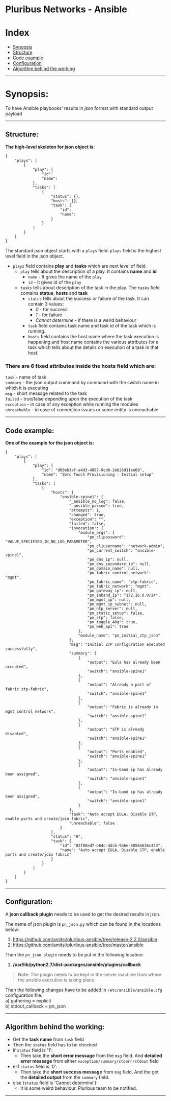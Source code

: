 # Pluribus Networks - Ansible

# Index
  + [Synopsis](#synopsis)
  + [Structure](#structure)
  + [Code example](#code-example)
  + [Configuration](#configuration)
  + [Algorithm behind the working](#algorithm-behind-the-working)

---
# Synopsis:

To have Ansible playbooks' results in json format with standard output payload  

---
## Structure:

**The high-level skeleton for json object is:**  
```  
{  
    "plays": [  
        {  
            "play": {  
                "id":   
                "name":  
            },  
            "tasks": [  
                {  
                    "status": {},  
                    "hosts": {},  
                    "task": {  
                        "id":   
                        "name":   
                    }  
                }  
            ]  
        }  
    ]  
}  
```

The standard json object starts with a `plays` field. `plays` field is the highest level field in the json object.  
 
 * `plays` field contains **play** and **tasks** which are next level of field.
   * `play` tells about the description of a play. It contains **name** and **id**  
      * `name` - It gives the name of the `play`  
      * `id` - It gives id of the `play`  
   * `tasks` tells about description of the task in the play. The `tasks` field contains **status**, **hosts** and **task**  
      * `status` tells about the success or failure of the task. It can contain 3 values:  
          * _0_ - for success  
          * _1_ - for failure  
          * _Cannot determine_ - if there is a weird behaviour  
      * `task` field contains task name and task id of the task which is running.  
      * `hosts` field contains the host name where the task execution is happening and host name contains the various attributes for a task which tells about the details on execution of a task in that host.  

### There are 6 fixed attributes inside the hosts field which are:  

`task` - name of task  
`summary` - the json output command by command with the switch name in which it is executing  
`msg` - short message related to the task  
`failed` - true/false depending upon the execution of the task  
`exception` - in case of any exception while running the modules  
`unreachable` - in case of connection issues or some entity is unreachable  

---
## Code example:

**One of the example for the json object is:**
```
{
    "plays": [
        {
            "play": {
                "id": "d00eb3af-a4d3-4887-9cdb-2eb26d11ee69",
                "name": "Zero Touch Provisioning - Initial setup"
            },
            "tasks": [
                {
                    "hosts": {
                        "ansible-spine1": {
                            "_ansible_no_log": false,
                            "_ansible_parsed": true,
                            "attempts": 1,
                            "changed": true,
                            "exception": "",
                            "failed": false,
                            "invocation": {
                                "module_args": {
                                    "pn_clipassword": "VALUE_SPECIFIED_IN_NO_LOG_PARAMETER",
                                    "pn_cliusername": "network-admin",
                                    "pn_current_switch": "ansible-spine1",
                                    "pn_dns_ip": null,
                                    "pn_dns_secondary_ip": null,
                                    "pn_domain_name": null,
                                    "pn_fabric_control_network": "mgmt",
                                    "pn_fabric_name": "ztp-fabric",
                                    "pn_fabric_network": "mgmt",
                                    "pn_gateway_ip": null,
                                    "pn_inband_ip": "172.16.0.0/24",
                                    "pn_mgmt_ip": null,
                                    "pn_mgmt_ip_subnet": null,
                                    "pn_ntp_server": null,
                                    "pn_static_setup": false,
                                    "pn_stp": false,
                                    "pn_toggle_40g": true,
                                    "pn_web_api": true
                                },
                                "module_name": "pn_initial_ztp_json"
                            },
                            "msg": "Initial ZTP configuration executed successfully",
                            "summary": [
                                {
                                    "output": "Eula has already been accepted",
                                    "switch": "ansible-spine1"
                                },
                                {
                                    "output": "Already a part of fabric ztp-fabric",
                                    "switch": "ansible-spine1"
                                },
                                {
                                    "output": "Fabric is already in mgmt control network",
                                    "switch": "ansible-spine1"
                                },
                                {
                                    "output": "STP is already disabled",
                                    "switch": "ansible-spine1"
                                },
                                {
                                    "output": "Ports enabled",
                                    "switch": "ansible-spine1"
                                },
                                {
                                    "output": "In-band ip has already been assigned",
                                    "switch": "ansible-spine1"
                                },
                                {
                                    "output": "In-band ip has already been assigned",
                                    "switch": "ansible-spine1"
                                }
                            ],
                            "task": "Auto accept EULA, Disable STP, enable ports and create/join fabric",
                            "unreachable": false
                        }
                    },
                    "status": "0",
                    "task": {
                        "id": "02f08ed7-b84c-4dcb-9b6e-58564636c423",
                        "name": "Auto accept EULA, Disable STP, enable ports and create/join fabric"
                    }
                }
            ]
        }
    ]
}
```

---
## Configuration:

A **json callback plugin** needs to be used to get the desired results in json.  

The name of json plugin is `pn_json.py` which can be found in the locations below:  
1. https://github.com/amitsi/pluribus-ansible/tree/release-2.2.0/ansible  
2. https://github.com/amitsi/pluribus-ansible/tree/master/ansible

Then the `pn_json plugin` needs to be put in the following location:  
1. **/usr/lib/python2.7/dist-packages/ansible/plugins/callback**  

> Note: The plugin needs to be kept in the server machine from where the ansible execution is taking place.  

Then the following changes have to be added in `/etc/ansible/ansible.cfg` configuration file:  
a) gathering = explicit  
b) stdout\_callback = pn\_json  

---
## Algorithm behind the working:  

* Get the **task name** from `task` field  
*  Then the `status` field has to be checked  
  * if `status` field is '1':  
     * Then take the **short error message** from the `msg` field. And **detailed error message** from either `exception/summary/stderr/stdout` field  
  * elif `status` field is '0':  
     * Then take the **short success message** from `msg` field. And the get the **detailed output** from the `summary` field.  
  * else (`status` field is 'Cannot determine'):  
     * It is some weird behaviour. Pluribus team to be notified.  
---
